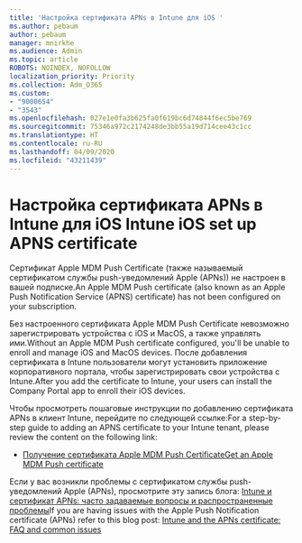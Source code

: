 ```yaml
---
title: 'Настройка сертификата APNs в Intune для iOS '
ms.author: pebaum
author: pebaum
manager: mnirkhe
ms.audience: Admin
ms.topic: article
ROBOTS: NOINDEX, NOFOLLOW
localization_priority: Priority
ms.collection: Adm_O365
ms.custom:
- "9000654"
- "3543"
ms.openlocfilehash: 027e1e0fa3b625fa0f619bc6d74844f6ec5be769
ms.sourcegitcommit: 75346a972c2174248de3bb55a19d714cee43c1cc
ms.translationtype: HT
ms.contentlocale: ru-RU
ms.lasthandoff: 04/09/2020
ms.locfileid: "43211439"
---
```

# <a name="intune-ios-set-up-apns-certificate"></a><span data-ttu-id="b38e1-102">Настройка сертификата APNs в Intune для iOS </span><span class="sxs-lookup"><span data-stu-id="b38e1-102">Intune iOS set up APNS certificate</span></span>

<span data-ttu-id="b38e1-103">Сертификат Apple MDM Push Certificate (также называемый сертификатом службы push-уведомлений Apple (APNs)) не настроен в вашей подписке.</span><span class="sxs-lookup"><span data-stu-id="b38e1-103">An Apple MDM Push certificate (also known as an Apple Push Notification Service (APNS) certificate) has not been configured on your subscription.</span></span>

<span data-ttu-id="b38e1-104">Без настроенного сертификата Apple MDM Push Certificate невозможно зарегистрировать устройства с iOS и MacOS, а также управлять ими.</span><span class="sxs-lookup"><span data-stu-id="b38e1-104">Without an Apple MDM Push certificate configured, you'll be unable to enroll and manage iOS and MacOS devices.</span></span> <span data-ttu-id="b38e1-105">После добавления сертификата в Intune пользователи могут установить приложение корпоративного портала, чтобы зарегистрировать свои устройства с Intune.</span><span class="sxs-lookup"><span data-stu-id="b38e1-105">After you add the certificate to Intune, your users can install the Company Portal app to enroll their iOS devices.</span></span>

<span data-ttu-id="b38e1-106">Чтобы просмотреть пошаговые инструкции по добавлению сертификата APNs в клиент Intune, перейдите по следующей ссылке:</span><span class="sxs-lookup"><span data-stu-id="b38e1-106">For a step-by-step guide to adding an APNS certificate to your Intune tenant, please review the content on the following link:</span></span>

- [<span data-ttu-id="b38e1-107">Получение сертификата Apple MDM Push Certificate</span><span class="sxs-lookup"><span data-stu-id="b38e1-107">Get an Apple MDM Push certificate</span></span>](https://docs.microsoft.com/mem/intune/enrollment/apple-mdm-push-certificate-get)

<span data-ttu-id="b38e1-108">Если у вас возникли проблемы с сертификатом службы push-уведомлений Apple (APNs), просмотрите эту запись блога: [Intune и сертификат APNs: часто задаваемые вопросы и распространенные проблемы](https://techcommunity.microsoft.com/t5/Intune-Customer-Success/Intune-and-the-APNs-certificate-FAQ-and-common-issues/ba-p/280121)</span><span class="sxs-lookup"><span data-stu-id="b38e1-108">If you are having issues with the Apple Push Notification certificate (APNs) refer to this blog post: [Intune and the APNs certificate: FAQ and common issues](https://techcommunity.microsoft.com/t5/Intune-Customer-Success/Intune-and-the-APNs-certificate-FAQ-and-common-issues/ba-p/280121)</span></span>
